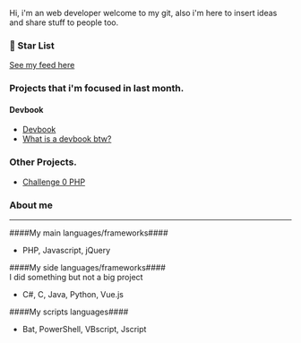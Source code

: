 
Hi, i'm an web developer welcome to my git, also i'm here to insert ideas and share stuff to people too.

### 🌟 Star List
[See my feed here](https://github.com/hiagosilverio?tab=stars)

### Projects that i'm focused in last month.

#### Devbook
- [Devbook](https://github.com/hiagosilverio/web-devbook)
- [What is a devbook btw?](https://github.com/hiagosilverio/web-devbook/blob/main/intro.md)

### Other Projects.

- [Challenge 0 PHP](https://github.com/hiagosilverio/challenge-0-php/blob/master/README.md)


### About me 
---

####My main languages/frameworks####
- PHP, Javascript, jQuery

####My side languages/frameworks#### <br/>
I did something but not a big project

- C#, C, Java, Python, Vue.js

####My scripts languages####
- Bat, PowerShell, VBscript, Jscript


